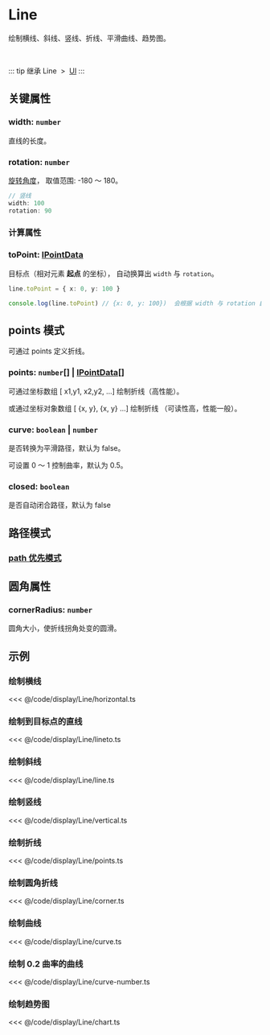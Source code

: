 <script setup>
import Case from '/component/Case.vue'
</script>

# Line

绘制横线、斜线、竖线、折线、平滑曲线、趋势图。

<case name="Line" editor=false></case>

<br/>

::: tip 继承
Line &nbsp;>&nbsp; [UI](./UI.md)
:::

## 关键属性

### width: `number`

直线的长度。

### rotation: `number`

[旋转角度](../interface/math/Math#rotation)， 取值范围: -180 ～ 180。

```ts
// 竖线
width: 100
rotation: 90
```

### 计算属性

### toPoint: [IPointData](../interface/math/Math#ipointdata)

目标点（相对元素 **起点** 的坐标）， 自动换算出 `width` 与 `rotation`。

```ts
line.toPoint = { x: 0, y: 100 }

console.log(line.toPoint) // {x: 0, y: 100})  会根据 width 与 rotation 自动换算
```

## points 模式

可通过 points 定义折线。

### points: `number`[] | [IPointData](../interface/math/Math#ipointdata)[]

可通过坐标数组 [ x1,y1, x2,y2, ...] 绘制折线（高性能）。

或通过坐标对象数组 [ {x, y}, {x, y} ...] 绘制折线 （可读性高，性能一般）。

### curve: `boolean` | `number`

是否转换为平滑路径，默认为 false。

可设置 0 ～ 1 控制曲率，默认为 0.5。

### closed: `boolean`

是否自动闭合路径，默认为 false

## 路径模式

### [path 优先模式](/reference/property/path.md)

## 圆角属性

### cornerRadius: `number`

圆角大小，使折线拐角处变的圆滑。

<!-- ## 继承元素

### [UI](./UI.md) -->

<!--
## API

### [Line](/api/classes/Line.md) -->

## 示例

<case name="Line" index=0 editor=false></case>

### 绘制横线

<<< @/code/display/Line/horizontal.ts

<case name="Line" x = 5 index=1 editor=false></case>

### 绘制到目标点的直线

<<< @/code/display/Line/lineto.ts

<case name="Line" x = 5 index=2 editor=false></case>

### 绘制斜线

<<< @/code/display/Line/line.ts

<case name="Line" x = 5 index=6 editor=false></case>

### 绘制竖线

<<< @/code/display/Line/vertical.ts

<case name="Line" x = 5 index=8 editor=false></case>

### 绘制折线

<<< @/code/display/Line/points.ts

<case name="Line" x = 5 index=3 editor=false></case>

### 绘制圆角折线

<<< @/code/display/Line/corner.ts

<case name="Line" x = 5 index=4 editor=false></case>

### 绘制曲线

<<< @/code/display/Line/curve.ts

<case name="Line" x = 5 index=7 editor=false></case>

### 绘制 0.2 曲率的曲线

<<< @/code/display/Line/curve-number.ts

<case name="Line" x = 5 index=5 editor=false></case>

### 绘制趋势图

<<< @/code/display/Line/chart.ts
